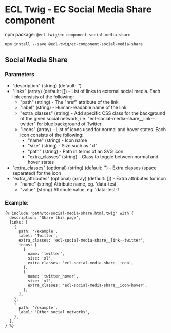# ECL Twig - EC Social Media Share component

npm package: `@ecl-twig/ec-component-social-media-share`

```shell
npm install --save @ecl-twig/ec-component-social-media-share
```

## Social Media Share

### Parameters

- "description" (string) (default: '')
- "links" (array) (default: []) - List of links to external social media. Each link consists of the following:
  - "path" (string) - The "href" attribute of the link
  - "label" (string) - Human-readable name of the link
  - "extra_classes" (string) - Add specific CSS class for the background of the given social network, i.e. "ecl-social-media-share\_\_link--twitter" for blue background of Twitter
  - "icons" (array) - List of icons used for normal and hover states. Each icon consists of the following:
    - "name" (string) - Icon name
    - "size" (string) - Size such as "xl"
    - "path" (string) - Path in terms of an SVG icon
    - "extra_classes" (string) - Class to toggle between normal and hover states
- "extra_classes" (optional) (string) (default: '') - Extra classes (space separated) for the icon
- "extra_attributes" (optional) (array) (default: []) - Extra attributes for icon
  - "name" (string) Attribute name, eg. 'data-test'
  - "value" (string) Attribute value, eg: 'data-test-1'

### Example:

<!-- prettier-ignore -->
```twig
{% include 'path/to/social-media-share.html.twig' with {
  description: 'Share this page',
  links: [
    {
      path: '/example',
      label: 'Twitter',
      extra_classes: 'ecl-social-media-share__link--twitter',
      icons: [
        {
          name: 'twitter',
          size: 'xl',
          extra_classes: 'ecl-social-media-share__icon',
        },
        {
          name: 'twitter_hover',
          size: 'xl',
          extra_classes: 'ecl-social-media-share__icon-hover',
        },
      ],
    },
    {
      path: '/example',
      label: 'Other social networks',
    },
  ],
} %}
```
